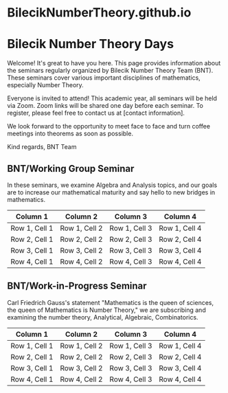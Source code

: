 # BilecikNumberTheory.github.io
# **Bilecik Number Theory Days**

Welcome! It's great to have you here. This page provides information about the seminars regularly organized by Bilecik Number Theory Team (BNT). These seminars cover various important disciplines of mathematics, especially Number Theory.

Everyone is invited to attend! This academic year, all seminars will be held via Zoom. Zoom links will be shared one day before each seminar. To register, please feel free to contact us at [contact information].

We look forward to the opportunity to meet face to face and turn coffee meetings into theorems as soon as possible.

Kind regards,
BNT Team

## **BNT/Working Group Seminar**

In these seminars, we examine Algebra and Analysis topics, and our goals are to increase our mathematical maturity and say hello to new bridges in mathematics.

| Column 1     | Column 2     | Column 3     | Column 4     |
| ------------ | ------------ | ------------ | ------------ |
| Row 1, Cell 1| Row 1, Cell 2| Row 1, Cell 3| Row 1, Cell 4|
| Row 2, Cell 1| Row 2, Cell 2| Row 2, Cell 3| Row 2, Cell 4|
| Row 3, Cell 1| Row 3, Cell 2| Row 3, Cell 3| Row 3, Cell 4|
| Row 4, Cell 1| Row 4, Cell 2| Row 4, Cell 3| Row 4, Cell 4|

## **BNT/Work-in-Progress Seminar**

Carl Friedrich Gauss's statement "Mathematics is the queen of sciences, the queen of Mathematics is Number Theory," we are subscribing and examining the number theory, Analytical, Algebraic, Combinatorics.

| Column 1     | Column 2     | Column 3     | Column 4     |
| ------------ | ------------ | ------------ | ------------ |
| Row 1, Cell 1| Row 1, Cell 2| Row 1, Cell 3| Row 1, Cell 4|
| Row 2, Cell 1| Row 2, Cell 2| Row 2, Cell 3| Row 2, Cell 4|
| Row 3, Cell 1| Row 3, Cell 2| Row 3, Cell 3| Row 3, Cell 4|
| Row 4, Cell 1| Row 4, Cell 2| Row 4, Cell 3| Row 4, Cell 4|
